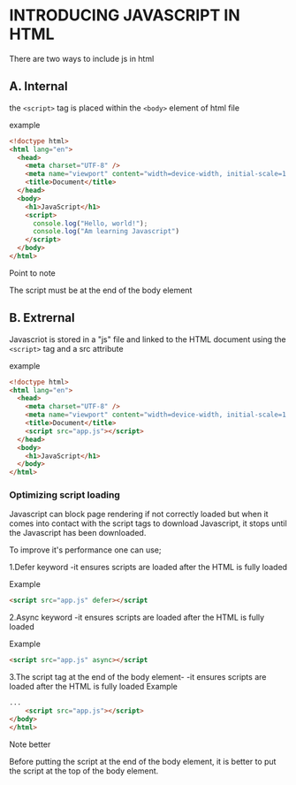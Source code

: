 # INTRODUCING JAVASCRIPT IN HTML
There are two ways to include js in html
## A. Internal
the `<script>` tag is placed within the  `<body>` element  of html file

example
```html 
<!doctype html>
<html lang="en">
  <head>
    <meta charset="UTF-8" />
    <meta name="viewport" content="width=device-width, initial-scale=1.0" />
    <title>Document</title>
  </head>
  <body>
    <h1>JavaScript</h1>
    <script> 
      console.log("Hello, world!");
      console.log("Am learning Javascript")
    </script>
  </body>
</html>

```


Point to note

The script must be at the end of the body element


## B. Extrernal
Javascriot is stored in a "js" file and linked to the HTML document using the `<script>` tag and a src attribute

example

```html
<!doctype html>
<html lang="en">
  <head>
    <meta charset="UTF-8" />
    <meta name="viewport" content="width=device-width, initial-scale=1.0" />
    <title>Document</title>
    <script src="app.js"></script>
  </head>
  <body>
    <h1>JavaScript</h1>
  </body>
</html>

```

### Optimizing script loading
Javascript can block page rendering if not correctly loaded but when it comes into contact with the script tags to  download Javascript, it stops until the Javascript has been downloaded.

To improve it's performance one can use; 

1.Defer keyword
-it ensures scripts are loaded after the HTML is fully loaded

Example
```html
<script src="app.js" defer></script

```

2.Async keyword
-it ensures scripts are loaded after the HTML is fully loaded

Example
```html
<script src="app.js" async></script

```
3.The script tag at the end of the body element-
-it ensures scripts are loaded after the HTML is fully loaded
Example

```html
...
    <script src="app.js"></script>
</body>
</html>

``` 
Note better

Before putting the script at the end of the body element, it is better to put the script at the top of the body element.